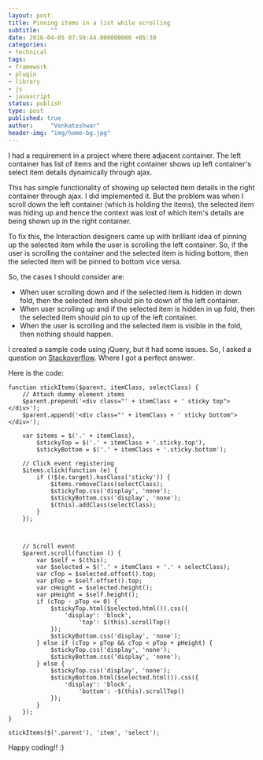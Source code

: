 ```yaml
---
layout: post
title: Pinning items in a list while scrolling
subtitle:   ""
date: 2016-04-05 07:59:44.000000000 +05:30
categories:
- technical
tags:
- framework
- plugin
- library
- js
- javascript
status: publish
type: post
published: true
author:     "Venkateshwar"
header-img: "img/home-bg.jpg"
---
```


I had a requirement in a project where there adjacent container. The left container has list of items and the right container shows up left container's select item details dynamically through ajax.

This has simple functionality of showing up selected item details in the right container through ajax. I did implemented it. But the problem was when I scroll down the left container (which is holding the items), the selected item was hiding up and hence the context was lost of which item's details are being shown up in the right container.

To fix this, the Interaction designers came up with brilliant idea of pinning up the selected item while the user is scrolling the left container. So, if the user is scrolling the container and the selected item is hiding bottom, then the selected item will be pinned to bottom vice versa.

So, the cases I should consider are:

- When user scrolling down and if the selected item is hidden in down fold, then the selected item should pin to down of the left container.
- When user scrolling up and if the selected item is hidden in up fold, then the selected item should pin to up of the left container.
- When the user is scrolling and the selected item is visible in the fold, then nothing should happen.

I created a sample code using jQuery, but it had some issues. So, I asked a question on [Stackoverflow](http://stackoverflow.com/q/31448349/1577396). Where I got a perfect answer. 

Here is the code:

    function stickItems($parent, itemClass, selectClass) {
        // Attach dummy element items
        $parent.prepend('<div class="' + itemClass + ' sticky top"></div>');
        $parent.append('<div class="' + itemClass + ' sticky bottom"></div>');

        var $items = $('.' + itemClass),
            $stickyTop = $('.' + itemClass + '.sticky.top'),
            $stickyBottom = $('.' + itemClass + '.sticky.bottom');

        // Click event registering 
        $items.click(function (e) {
            if (!$(e.target).hasClass('sticky')) {
                $items.removeClass(selectClass);
                $stickyTop.css('display', 'none');
                $stickyBottom.css('display', 'none');
                $(this).addClass(selectClass);
            }
        });



        // Scroll event
        $parent.scroll(function () {
            var $self = $(this);
            var $selected = $('.' + itemClass + '.' + selectClass);
            var cTop = $selected.offset().top;
            var pTop = $self.offset().top;
            var cHeight = $selected.height();
            var pHeight = $self.height();
            if (cTop - pTop <= 0) {
                $stickyTop.html($selected.html()).css({
                    'display': 'block',
                        'top': $(this).scrollTop()
                });
                $stickyBottom.css('display', 'none');
            } else if (cTop > pTop && cTop < pTop + pHeight) {
                $stickyTop.css('display', 'none');
                $stickyBottom.css('display', 'none');
            } else {
                $stickyTop.css('display', 'none');
                $stickyBottom.html($selected.html()).css({
                    'display': 'block',
                        'bottom': -$(this).scrollTop()
                });
            }
        });
    }

    stickItems($('.parent'), 'item', 'select');

Happy coding!! :)

